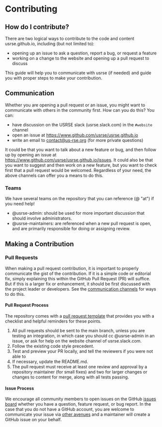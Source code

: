 # Contributing

## How do I contribute?

There are two logical ways to contribute to the code and content usrse.github.io, including (but not limited to):

 - opening up an issue to ask a question, report a bug, or request a feature
 - working on a change to the website and opening up a pull request to discuss

This guide will help you to communicate with usrse (if needed) and guide you with
proper steps to make your contribution.

## Communication

Whether you are opening a pull request or an issue, you might want to communicate with
others in the community first. How can you do this? You can:

 - have discussion on the USRSE slack (usrse.slack.com) in the `#website` channel
 - open an issue at https://www.github.com/usrse/usrse.github.io
 - write an email to contact@us-rse.org (for more private questions)

It could be that you want to talk about a new feature or bug, and then follow up by opening
an issue at https://www.github.com/usrse/usrse.github.io/issues. It could also be
that you want to suggest and then work on a new feature, but you want to check first
that a pull request would be welcomed. Regardless of your need, the above channels
can offer you a means to do this.

### Teams

We have several teams on the repository that you can reference (@ "at") if you need help!

 - @usrse-admin: should be used for more important discussion that should involve administrators.
 - @usrse-maintainers: are referenced when a new pull request is open, and are primarily responsible for doing or assigning review.

## Making a Contribution

### Pull Requests

When making a pull request contribution, it is important to properly communicate the
gist of the contribution. If it is a simple code or editorial fix, simply
explaining this within the GitHub Pull Request (PR) will suffice. But if this
is a larger fix or enhancement, it should be first discussed with the project
leader or developers. See the [communication channels](#communication) for ways
to do this.

#### Pull Request Process

The repository comes with a [pull request template](PULL_REQUEST_TEMPLATE.md) that provides you with a checklist and
helpful reminders for these points.

1. All pull requests should be sent to the main branch, unless you are testing an integration, in which case you should cc @usrse-admin in an issue, or ask for help on the website channel of usrse.slack.com.
2. Follow the existing code style precedent.
3. Test and preview your PR locally, and tell the reviewers if you were not able to
4. If necessary, update the README.md.
5. The pull request must receive at least one review and approval by a repository maintainer (for small fixes) and two for larger changes or changes to content for merge, along with all tests passing.


#### Issue Process

We encourage all community members to open issues on the GitHub [issues board](https://www.github.com/usrse/usrse.github.io/issues) whether you have a question, feature request, or bug report. In the case that you do not
have a GitHub account, you are welcome to communicate your issue via [other avenues](#communication)
and a maintainer will create a GitHub issue on your behalf.
